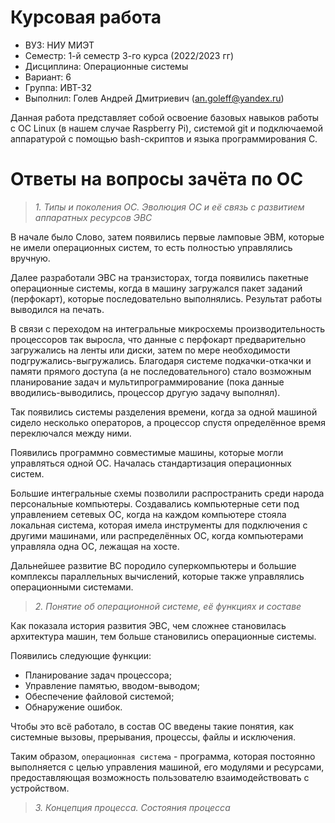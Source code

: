 # Курсовая работа
- ВУЗ: НИУ МИЭТ
- Семестр: 1-й семестр 3-го курса (2022/2023 гг) 
- Дисциплина: Операционные системы
- Вариант: 6
- Группа: ИВТ-32
- Выполнил: Голев Андрей Дмитриевич (an.goleff@yandex.ru)

Данная работа представляет собой освоение базовых навыков
работы с ОС Linux (в нашем случае Raspberry Pi), системой git
и подключаемой аппаратурой с помощью bash-скриптов и языка программирования C. 

# Ответы на вопросы зачёта по ОС

> *1. Типы и поколения ОС. Эволюция ОС и её связь с развитием аппаратных ресурсов ЭВС*

В начале было Слово, затем появились первые ламповые ЭВМ, которые не имели операционных систем, то есть полностью управлялись вручную.

Далее разработали ЭВС на транзисторах, тогда появились пакетные операционные системы, когда в машину загружался пакет заданий (перфокарт), которые
последовательно выполнялись. Результат работы выводился на печать.

В связи с переходом на интегральные микросхемы производительность процессоров так выросла, что данные с перфокарт предварительно загружались на
ленты или диски, затем по мере необходимости подгружались-выгружались. Благодаря системе подкачки-откачки и памяти прямого доступа (а не последовательного)
стало возможным планирование задач и мультипрограммирование (пока данные вводились-выводились, процессор другую задачу выполнял).

Так появились системы разделения времени, когда за одной машиной сидело несколько операторов, а процессор спустя определённое время переключался
между ними.

Появились программно совместимые машины, которые могли управляться одной ОС. Началась стандартизация операционных систем.

Большие интегральные схемы позволили распространить среди народа персональные компьютеры. Создавались компьютерные сети под управлением
сетевых ОС, когда на каждом компьютере стояла локальная система, которая имела инструменты для подключения с другими машинами, или 
распределённых ОС, когда компьютерами управляла одна ОС, лежащая на хосте.

Дальнейшее развитие ВС породило суперкомпьютеры и большие комплексы параллельных вычислений, которые также управлялись операционными системами.

> *2. Понятие об операционной системе, её функциях и составе*

Как показала история развития ЭВС, чем сложнее становилась архитектура машин, тем больше становились операционные системы.

Появились следующие функции:

- Планирование задач процессора;
- Управление памятью, вводом-выводом;
- Обеспечение файловой системой;
- Обнаружение ошибок.

Чтобы это всё работало, в состав ОС введены такие понятия, как системные вызовы, прерывания, процессы, файлы и исключения.

Таким образом, `операционная система` - программа, которая постоянно выполняется с целью управления машиной, его модулями и ресурсами, предоставляющая
возможность пользователю взаимодействовать с устройством.

> *3. Концепция процесса. Состояния процесса*

